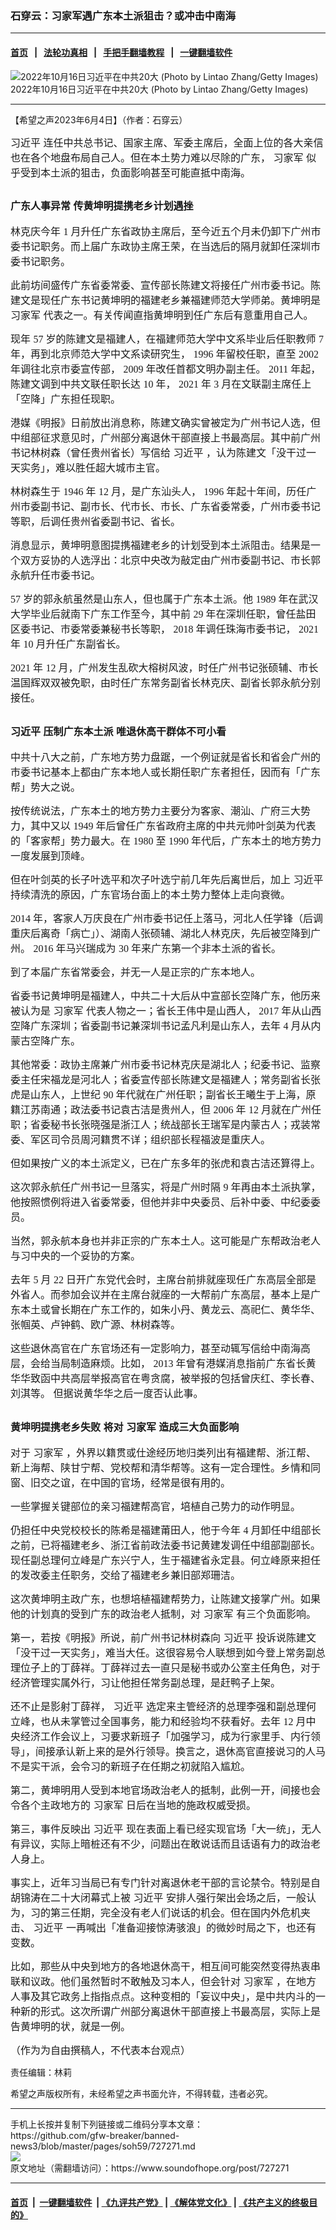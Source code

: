 ### 石穿云：习家军遇广东本土派狙击？或冲击中南海
------------------------

#### [首页](https://github.com/gfw-breaker/banned-news3/blob/master/README.md) &nbsp;&nbsp;|&nbsp;&nbsp; [法轮功真相](https://github.com/begood0513/basic/blob/master/README.md)  &nbsp;&nbsp;|&nbsp;&nbsp; [手把手翻墙教程](https://github.com/gfw-breaker/guides/wiki)  &nbsp;&nbsp;|&nbsp;&nbsp; [一键翻墙软件](https://github.com/gfw-breaker/nogfw/blob/master/README.md)  



<div><img alt="2022年10月16日习近平在中共20大  (Photo by Lintao Zhang/Getty Images)" src="https://img.soundofhope.org/2023-06/1685903444390.jpg"/>
<br/><figcaption class="caption">
 2022年10月16日习近平在中共20大  (Photo by Lintao Zhang/Getty Images)
</figcaption></div><hr/>


<div><div class="Content__Wrapper sc-1bvya0-0 elmmKw article_body" data-checkusr="" itemprop="articleBody">
 <div id="post_place_1">
 </div>
 <p class="meta-top">
  <span class="meta">
   【希望之声2023年6月4日】（作者：石穿云）
  </span>
 </p>
 <p style="border:none">
  <span style="font-size:12pt">
   <span style='font-family:"times new roman",serif'>
    <span lang="EN-US" style='font-family:"microsoft yahei",sans-serif'>
     <ok href="/term/1063">
      习近平
     </ok>
     连任中共总书记、国家主席、军委主席后，全面上位的各大亲信也在各个地盘布局自己人。但在本土势力难以尽除的广东，
     <ok href="/term/1342">
      习家军
     </ok>
     似乎受到本土派的狙击，负面影响甚至可能直抵中南海。
    </span>
   </span>
  </span>
 </p>
 <h2 style="border:none">
  <strong>
   <span style="font-size:12pt">
    <span style='font-family:"times new roman",serif'>
     <span lang="EN-US" style='font-family:"microsoft yahei",sans-serif'>
      <ok href="/term/877496">
       广东人事异常
      </ok>
     </span>
     <span lang="EN-US" style='font-family:"microsoft yahei",sans-serif'>
      传黄坤明提携老乡计划遇挫
     </span>
    </span>
   </span>
  </strong>
 </h2>
 <p style="border:none">
  <span style="font-size:12pt">
   <span style='font-family:"times new roman",serif'>
    <span lang="EN-US" style='font-family:"microsoft yahei",sans-serif'>
     林克庆今年
    </span>
    1
    <span lang="EN-US" style='font-family:"microsoft yahei",sans-serif'>
     月升任广东省政协主席后，至今近五个月未仍卸下广州市委书记职务。而上届广东政协主席王荣，在当选后的隔月就卸任深圳市委书记职务。
    </span>
   </span>
  </span>
 </p>
 <p style="border:none">
  <span style="font-size:12pt">
   <span style='font-family:"times new roman",serif'>
    <span lang="EN-US" style='font-family:"microsoft yahei",sans-serif'>
     此前坊间盛传广东省委常委、宣传部长陈建文将接任广州市委书记。陈建文是现任广东书记黄坤明的福建老乡兼福建师范大学师弟。黄坤明是
     <ok href="/term/1342">
      习家军
     </ok>
     代表之一。有关传闻直指黄坤明到任广东后有意重用自己人。
    </span>
   </span>
  </span>
 </p>
 <p style="border:none">
  <span style="font-size:12pt">
   <span style='font-family:"times new roman",serif'>
    <span lang="EN-US" style='font-family:"microsoft yahei",sans-serif'>
     现年
    </span>
    57
    <span lang="EN-US" style='font-family:"microsoft yahei",sans-serif'>
     岁的陈建文是福建人，在福建师范大学中文系毕业后任职教师
    </span>
    7
    <span lang="EN-US" style='font-family:"microsoft yahei",sans-serif'>
     年，再到北京师范大学中文系读研究生，
    </span>
    1996
    <span lang="EN-US" style='font-family:"microsoft yahei",sans-serif'>
     年留校任职，直至
    </span>
    2002
    <span lang="EN-US" style='font-family:"microsoft yahei",sans-serif'>
     年调往北京市委宣传部，
    </span>
    2009
    <span lang="EN-US" style='font-family:"microsoft yahei",sans-serif'>
     年改任首都文明办副主任。
    </span>
    2011
    <span lang="EN-US" style='font-family:"microsoft yahei",sans-serif'>
     年起，陈建文调到中共文联任职长达
    </span>
    10
    <span lang="EN-US" style='font-family:"microsoft yahei",sans-serif'>
     年，
    </span>
    2021
    <span lang="EN-US" style='font-family:"microsoft yahei",sans-serif'>
     年
    </span>
    3
    <span lang="EN-US" style='font-family:"microsoft yahei",sans-serif'>
     月在文联副主席任上「空降」广东担任现职。
    </span>
   </span>
  </span>
 </p>
 <p style="border:none">
  <span style="font-size:12pt">
   <span style='font-family:"times new roman",serif'>
    <span lang="EN-US" style='font-family:"microsoft yahei",sans-serif'>
     港媒《明报》日前放出消息称，陈建文确实曾被定为广州书记人选，但中组部征求意见时，广州部分离退休干部直接上书最高层。其中前广州书记林树森（曾任贵州省长）写信给
     <ok href="/term/1063">
      习近平
     </ok>
     ，认为陈建文「没干过一天实务」，难以胜任超大城市主官。
    </span>
   </span>
  </span>
 </p>
 <p style="border:none">
  <span style="font-size:12pt">
   <span style='font-family:"times new roman",serif'>
    <span lang="EN-US" style='font-family:"microsoft yahei",sans-serif'>
     林树森生于
    </span>
    1946
    <span lang="EN-US" style='font-family:"microsoft yahei",sans-serif'>
     年
    </span>
    12
    <span lang="EN-US" style='font-family:"microsoft yahei",sans-serif'>
     月，是广东汕头人，
    </span>
    1996
    <span lang="EN-US" style='font-family:"microsoft yahei",sans-serif'>
     年起十年间，历任广州市委副书记、副市长、代市长、市长、广东省委常委，广州市委书记等职，后调任贵州省委副书记、省长。
    </span>
   </span>
  </span>
 </p>
 <p style="border:none">
  <span style="font-size:12pt">
   <span style='font-family:"times new roman",serif'>
    <span lang="EN-US" style='font-family:"microsoft yahei",sans-serif'>
     消息显示，黄坤明意图提携福建老乡的计划受到本土派阻击。结果是一个双方妥协的人选浮出：北京中央改为敲定由广州市委副书记、市长郭永航升任市委书记。
    </span>
   </span>
  </span>
 </p>
 <p style="border:none">
  <span style="font-size:12pt">
   <span style='font-family:"times new roman",serif'>
    57
    <span lang="EN-US" style='font-family:"microsoft yahei",sans-serif'>
     岁的郭永航虽然是山东人，但也属于广东本土派。他
    </span>
    1989
    <span lang="EN-US" style='font-family:"microsoft yahei",sans-serif'>
     年在武汉大学毕业后就南下广东工作至今，其中前
    </span>
    29
    <span lang="EN-US" style='font-family:"microsoft yahei",sans-serif'>
     年在深圳任职，曾任盐田区委书记、市委常委兼秘书长等职，
    </span>
    2018
    <span lang="EN-US" style='font-family:"microsoft yahei",sans-serif'>
     年调任珠海市委书记，
    </span>
    2021
    <span lang="EN-US" style='font-family:"microsoft yahei",sans-serif'>
     年
    </span>
    10
    <span lang="EN-US" style='font-family:"microsoft yahei",sans-serif'>
     月升任广东副省长。
    </span>
   </span>
  </span>
 </p>
 <p style="border:none">
  <span style="font-size:12pt">
   <span style='font-family:"times new roman",serif'>
    2021
    <span lang="EN-US" style='font-family:"microsoft yahei",sans-serif'>
     年
    </span>
    12
    <span lang="EN-US" style='font-family:"microsoft yahei",sans-serif'>
     月，广州发生乱砍大榕树风波，时任广州书记张硕辅、市长温国辉双双被免职，由时任广东常务副省长林克庆、副省长郭永航分别接任。
    </span>
   </span>
  </span>
 </p>
 <h2 style="border:none">
  <strong>
   <span style="font-size:12pt">
    <span style='font-family:"times new roman",serif'>
     <span lang="EN-US" style='font-family:"microsoft yahei",sans-serif'>
      <ok href="/term/1063">
       习近平
      </ok>
      压制广东本土派
     </span>
     <span lang="EN-US" style='font-family:"microsoft yahei",sans-serif'>
      唯退休高干群体不可小看
     </span>
    </span>
   </span>
  </strong>
 </h2>
 <p style="border:none">
  <span style="font-size:12pt">
   <span style='font-family:"times new roman",serif'>
    <span lang="EN-US" style='font-family:"microsoft yahei",sans-serif'>
     中共十八大之前，广东地方势力盘踞，一个例证就是省长和省会广州的市委书记基本上都由广东本地人或长期任职广东者担任，因而有「广东帮」势大之说。
    </span>
   </span>
  </span>
 </p>
 <p style="border:none">
  <span style="font-size:12pt">
   <span style='font-family:"times new roman",serif'>
    <span lang="EN-US" style='font-family:"microsoft yahei",sans-serif'>
     按传统说法，广东本土的地方势力主要分为客家、潮汕、广府三大势力，其中又以
    </span>
    1949
    <span lang="EN-US" style='font-family:"microsoft yahei",sans-serif'>
     年后曾任广东省政府主席的中共元帅叶剑英为代表的「客家帮」势力最大。在
    </span>
    1980
    <span lang="EN-US" style='font-family:"microsoft yahei",sans-serif'>
     至
    </span>
    1990
    <span lang="EN-US" style='font-family:"microsoft yahei",sans-serif'>
     年代后，广东本土的地方势力一度发展到顶峰。
    </span>
   </span>
  </span>
 </p>
 <p style="border:none">
  <span style="font-size:12pt">
   <span style='font-family:"times new roman",serif'>
    <span lang="EN-US" style='font-family:"microsoft yahei",sans-serif'>
     但在叶剑英的长子叶选平和次子叶选宁前几年先后离世后，加上
     <ok href="/term/1063">
      习近平
     </ok>
     持续清洗的原因，广东官场台面上的本土势力整体上走向衰微。
    </span>
   </span>
  </span>
 </p>
 <p style="border:none">
  <span style="font-size:12pt">
   <span style='font-family:"times new roman",serif'>
    2014
    <span lang="EN-US" style='font-family:"microsoft yahei",sans-serif'>
     年，客家人万庆良在广州市委书记任上落马，河北人任学锋（后调重庆后离奇「病亡」）、湖南人张硕辅、湖北人林克庆，先后被空降到广州。
    </span>
    2016
    <span lang="EN-US" style='font-family:"microsoft yahei",sans-serif'>
     年马兴瑞成为
    </span>
    30
    <span lang="EN-US" style='font-family:"microsoft yahei",sans-serif'>
     年来广东第一个非本土派的省长。
    </span>
   </span>
  </span>
 </p>
 <p style="border:none">
  <span style="font-size:12pt">
   <span style='font-family:"times new roman",serif'>
    <span lang="EN-US" style='font-family:"microsoft yahei",sans-serif'>
     到了本届广东省常委会，并无一人是正宗的广东本地人。
    </span>
   </span>
  </span>
 </p>
 <p style="border:none">
  <span style="font-size:12pt">
   <span style='font-family:"times new roman",serif'>
    <span lang="EN-US" style='font-family:"microsoft yahei",sans-serif'>
     省委书记黄坤明是福建人，中共二十大后从中宣部长空降广东，他历来被认为是
     <ok href="/term/1342">
      习家军
     </ok>
     代表人物之一；省长王伟中是山西人，
    </span>
    2017
    <span lang="EN-US" style='font-family:"microsoft yahei",sans-serif'>
     年从山西空降广东深圳；省委副书记兼深圳书记孟凡利是山东人，去年
    </span>
    4
    <span lang="EN-US" style='font-family:"microsoft yahei",sans-serif'>
     月从内蒙古空降广东。
    </span>
   </span>
  </span>
 </p>
 <p style="border:none">
  <span style="font-size:12pt">
   <span style='font-family:"times new roman",serif'>
    <span lang="EN-US" style='font-family:"microsoft yahei",sans-serif'>
     其他常委：政协主席兼广州市委书记林克庆是湖北人；纪委书记、监察委主任宋福龙是河北人；省委宣传部长陈建文是福建人；常务副省长张虎是山东人，上世纪
    </span>
    90
    <span lang="EN-US" style='font-family:"microsoft yahei",sans-serif'>
     年代就在广州任职；副省长王曦生于上海，原籍江苏南通；政法委书记袁古洁是贵州人，但
    </span>
    2006
    <span lang="EN-US" style='font-family:"microsoft yahei",sans-serif'>
     年
    </span>
    12
    <span lang="EN-US" style='font-family:"microsoft yahei",sans-serif'>
     月就在广州任职；省委秘书长张晓强是浙江人；统战部长王瑞军是内蒙古人；戎装常委、军区司令员周河籍贯不详；组织部长程福波是重庆人。
    </span>
   </span>
  </span>
 </p>
 <p style="border:none">
  <span style="font-size:12pt">
   <span style='font-family:"times new roman",serif'>
    <span lang="EN-US" style='font-family:"microsoft yahei",sans-serif'>
     但如果按广义的本土派定义，已在广东多年的张虎和袁古洁还算得上。
    </span>
   </span>
  </span>
 </p>
 <p style="border:none">
  <span style="font-size:12pt">
   <span style='font-family:"times new roman",serif'>
    <span lang="EN-US" style='font-family:"microsoft yahei",sans-serif'>
     这次郭永航任广州书记一旦落实，将是广州时隔
    </span>
    9
    <span lang="EN-US" style='font-family:"microsoft yahei",sans-serif'>
     年再由本土派执掌，他按照惯例将进入省委常委，但他并非中央委员、后补中委、中纪委委员。
    </span>
   </span>
  </span>
 </p>
 <p style="border:none">
  <span style="font-size:12pt">
   <span style='font-family:"times new roman",serif'>
    <span lang="EN-US" style='font-family:"microsoft yahei",sans-serif'>
     当然，郭永航本身也并非正宗的广东本土人。这可能是广东帮政治老人与习中央的一个妥协的方案。
    </span>
   </span>
  </span>
 </p>
 <p style="border:none">
  <span style="font-size:12pt">
   <span style='font-family:"times new roman",serif'>
    <span lang="EN-US" style='font-family:"microsoft yahei",sans-serif'>
     去年
    </span>
    5
    <span lang="EN-US" style='font-family:"microsoft yahei",sans-serif'>
     月
    </span>
    22
    <span lang="EN-US" style='font-family:"microsoft yahei",sans-serif'>
     日开广东党代会时，主席台前排就座现任广东高层全部是外省人。而参加会议并在主席台就座的一大帮前广东高层，基本上是广东本土或曾长期在广东工作的，如朱小丹、黄龙云、高祀仁、黄华华、张帼英、卢钟鹤、欧广源、林树森等。
    </span>
   </span>
  </span>
 </p>
 <p style="border:none">
  <span style="font-size:12pt">
   <span style='font-family:"times new roman",serif'>
    <span lang="EN-US" style='font-family:"microsoft yahei",sans-serif'>
     这些退休高官在广东官场还有一定影响力，甚至动辄写信给中南海高层，会给当局制造麻烦。比如，
    </span>
    2013
    <span lang="EN-US" style='font-family:"microsoft yahei",sans-serif'>
     年曾有港媒消息指前广东省长黄华华致函中共高层举报高官在粤贪腐，被举报的包括曾庆红、李长春、刘淇等。
    </span>
    <span lang="ZH-CN" style='font-family:"microsoft yahei",sans-serif'>
     但据说黄华华之后一度否认此事。
    </span>
   </span>
  </span>
 </p>
 <h2 style="border:none">
  <strong>
   <span style="font-size:12pt">
    <span style='font-family:"times new roman",serif'>
     <span lang="ZH-CN" style='font-family:"microsoft yahei",sans-serif'>
      黄坤明提携老乡失败
     </span>
     <span lang="ZH-CN" style='font-family:"microsoft yahei",sans-serif'>
      将对
      <ok href="/term/1342">
       习家军
      </ok>
      造成三大负面影响
     </span>
    </span>
   </span>
  </strong>
 </h2>
 <p style="border:none">
  <span style="font-size:12pt">
   <span style='font-family:"times new roman",serif'>
    <span lang="EN-US" style='font-family:"microsoft yahei",sans-serif'>
     对于
     <ok href="/term/1342">
      习家军
     </ok>
     ，外界以籍贯或仕途经历地归类列出有福建帮、浙江帮、新上海帮、陕甘宁帮、党校帮和清华帮等。这有一定合理性。乡情和同窗、旧交之谊，在中国的官场，经常是很有用的。
    </span>
   </span>
  </span>
 </p>
 <p style="border:none">
  <span style="font-size:12pt">
   <span style='font-family:"times new roman",serif'>
    <span lang="EN-US" style='font-family:"microsoft yahei",sans-serif'>
     一些掌握关键部位的亲习福建帮高官，培植自己势力的动作明显。
    </span>
   </span>
  </span>
 </p>
 <p style="border:none">
  <span style="font-size:12pt">
   <span style='font-family:"times new roman",serif'>
    <span lang="EN-US" style='font-family:"microsoft yahei",sans-serif'>
     仍担任中央党校校长的陈希是福建莆田人，他于今年
    </span>
    4
    <span lang="EN-US" style='font-family:"microsoft yahei",sans-serif'>
     月卸任中组部长之前，已将福建老乡、浙江省前政法委书记黄建发调任中组部副部长。现任副总理何立峰是广东兴宁人，生于福建省永定县。何立峰原来担任的发改委主任职务，交给了福建老乡兼旧部郑珊洁。
    </span>
   </span>
  </span>
 </p>
 <p style="border:none">
  <span style="font-size:12pt">
   <span style='font-family:"times new roman",serif'>
    <span lang="EN-US" style='font-family:"microsoft yahei",sans-serif'>
     这次黄坤明主政广东，也想培植福建帮势力，让陈建文接掌广州。如果他的计划真的受到广东的政治老人抵制，对
     <ok href="/term/1342">
      习家军
     </ok>
     有三个负面影响。
    </span>
   </span>
  </span>
 </p>
 <p style="border:none">
  <span style="font-size:12pt">
   <span style='font-family:"times new roman",serif'>
    <span lang="EN-US" style='font-family:"microsoft yahei",sans-serif'>
     第一，若按《明报》所说，前广州书记林树森向
     <ok href="/term/1063">
      习近平
     </ok>
     投诉说陈建文「没干过一天实务」，难当大任。这很容易令人联想到如今登上常务副总理位子上的丁薛祥。丁薛祥过去一直只是秘书或办公室主任角色，对于经济管理实属外行，习让他担任常务副总理，是赶鸭子上架。
    </span>
   </span>
  </span>
 </p>
 <p style="border:none">
  <span style="font-size:12pt">
   <span style='font-family:"times new roman",serif'>
    <span lang="EN-US" style='font-family:"microsoft yahei",sans-serif'>
     还不止是影射丁薛祥，
     <ok href="/term/1063">
      习近平
     </ok>
     选定来主管经济的总理李强和副总理何立峰，也从未掌管过全国事务，能力和经验均不获看好。去年
    </span>
    12
    <span lang="EN-US" style='font-family:"microsoft yahei",sans-serif'>
     月中央经济工作会议上，习要求新班子「加强学习，成为行家里手、内行领导」，间接承认新上来的是外行领导。换言之，退休高官直接说习的人马不是实干派，会令习的新班子在任期之初就陷入尴尬。
    </span>
   </span>
  </span>
 </p>
 <p style="border:none">
  <span style="font-size:12pt">
   <span style='font-family:"times new roman",serif'>
    <span lang="EN-US" style='font-family:"microsoft yahei",sans-serif'>
     第二，黄坤明用人受到本地官场政治老人的抵制，此例一开，间接也会令各个主政地方的
     <ok href="/term/1342">
      习家军
     </ok>
     日后在当地的施政权威受损。
    </span>
   </span>
  </span>
 </p>
 <p style="border:none">
  <span style="font-size:12pt">
   <span style='font-family:"times new roman",serif'>
    <span lang="EN-US" style='font-family:"microsoft yahei",sans-serif'>
     第三，事件反映出
     <ok href="/term/1063">
      习近平
     </ok>
     现在表面上看已经实现官场「大一统」，无人有异议，实际上暗桩还有不少，问题出在敢说话而且话语有力的政治老人身上。
    </span>
   </span>
  </span>
 </p>
 <p style="border:none">
  <span style="font-size:12pt">
   <span style='font-family:"times new roman",serif'>
    <span lang="EN-US" style='font-family:"microsoft yahei",sans-serif'>
     事实上，近年习当局已有专门针对离退休老干部的言论禁令。特别是自胡锦涛在二十大闭幕式上被
     <ok href="/term/1063">
      习近平
     </ok>
     安排人强行架出会场之后，一般认为，习的第三任期，完全没有老人们说话的机会。但在国内外危机夹击、
     <ok href="/term/1063">
      习近平
     </ok>
     一再喊出「准备迎接惊涛骇浪」的微妙时局之下，也还有变数。
    </span>
   </span>
  </span>
 </p>
 <p style="border:none">
  <span style="font-size:12pt">
   <span style='font-family:"times new roman",serif'>
    <span lang="EN-US" style='font-family:"microsoft yahei",sans-serif'>
     比如，那些从中央到地方的各地退休高干，相互间可能突然变得热衷串联和议政。他们虽然暂时不敢触及习本人，但会针对
     <ok href="/term/1342">
      习家军
     </ok>
     ，在地方人事及其它政务上指指点点。这种变相的「妄议中央」，是中共内斗的一种新的形式。这次所谓广州部分离退休干部直接上书最高层，实际上是告黄坤明的状，就是一例。
    </span>
   </span>
  </span>
 </p>
 <p style="border:none">
  <span style="font-size:12pt">
   <span style='font-family:"times new roman",serif'>
    <span lang="EN-US" style='font-family:"microsoft yahei",sans-serif'>
     （作为为自由撰稿人，不代表本台观点）
    </span>
   </span>
  </span>
 </p>
 <p class="meta-btm">
  责任编辑：林莉
 </p>
 <p class="meta-btm">
  希望之声版权所有，未经希望之声书面允许，不得转载，违者必究。
 </p>
</div>
</div>
<hr/>
手机上长按并复制下列链接或二维码分享本文章：<br/>
https://github.com/gfw-breaker/banned-news3/blob/master/pages/soh59/727271.md <br/>
<a href='https://github.com/gfw-breaker/banned-news3/blob/master/pages/soh59/727271.md'><img src='https://github.com/gfw-breaker/banned-news3/blob/master/pages/soh59/727271.md.png'/></a> <br/>
原文地址（需翻墙访问）：https://www.soundofhope.org/post/727271


------------------------
#### [首页](https://github.com/gfw-breaker/banned-news3/blob/master/README.md) &nbsp;|&nbsp; [一键翻墙软件](https://github.com/gfw-breaker/nogfw/blob/master/README.md) &nbsp;| [《九评共产党》](https://github.com/gfw-breaker/9ping.md/blob/master/README.md#九评之一评共产党是什么) | [《解体党文化》](https://github.com/gfw-breaker/jtdwh.md/blob/master/README.md) | [《共产主义的终极目的》](https://github.com/gfw-breaker/gczydzjmd.md/blob/master/README.md)


<img src='http://gfw-breaker.win/banned-news3/pages/soh59/727271.md' width='0px' height='0px'/>